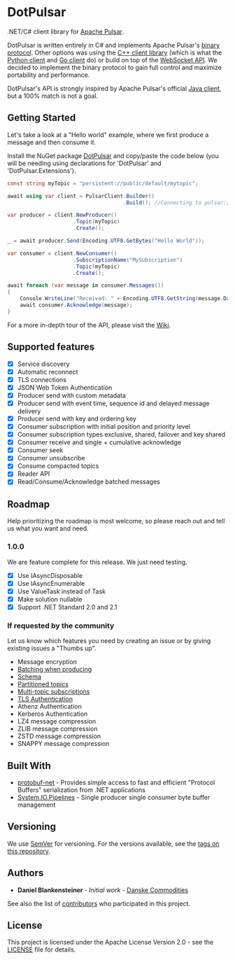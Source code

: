# DotPulsar

.NET/C# client library for [Apache Pulsar](https://pulsar.apache.org/).

DotPulsar is written entirely in C# and implements Apache Pulsar's [binary protocol](https://pulsar.apache.org/docs/en/develop-binary-protocol/). Other options was using the [C++ client library](https://pulsar.apache.org/docs/en/client-libraries-cpp/) (which is what the [Python client](https://pulsar.apache.org/docs/en/client-libraries-python/) and [Go client](https://pulsar.apache.org/docs/en/client-libraries-go/) do) or build on top of the [WebSocket API](https://pulsar.apache.org/docs/en/client-libraries-websocket/). We decided to implement the binary protocol to gain full control and maximize portability and performance.

DotPulsar's API is strongly inspired by Apache Pulsar's official [Java client](https://pulsar.apache.org/docs/en/client-libraries-java/), but a 100% match is not a goal.

## Getting Started

Let's take a look at a "Hello world" example, where we first produce a message and then consume it.

Install the NuGet package [DotPulsar](https://www.nuget.org/packages/DotPulsar/) and copy/paste the code below (you will be needing using declarations for 'DotPulsar' and 'DotPulsar.Extensions').

```csharp
const string myTopic = "persistent://public/default/mytopic";

await using var client = PulsarClient.Builder()
                                     .Build(); //Connecting to pulsar://localhost:6650

var producer = client.NewProducer()
                     .Topic(myTopic)
                     .Create();

_ = await producer.Send(Encoding.UTF8.GetBytes("Hello World"));

var consumer = client.NewConsumer()
                     .SubscriptionName("MySubscription")
                     .Topic(myTopic)
                     .Create();

await foreach (var message in consumer.Messages())
{
    Console.WriteLine("Received: " + Encoding.UTF8.GetString(message.Data.ToArray()));
    await consumer.Acknowledge(message);
}
```

For a more in-depth tour of the API, please visit the [Wiki](https://github.com/danske-commodities/dotpulsar/wiki).

## Supported features

- [X] Service discovery
- [X] Automatic reconnect
- [X] TLS connections
- [X] JSON Web Token Authentication
- [X] Producer send with custom metadata
- [X] Producer send with event time, sequence id and delayed message delivery
- [X] Producer send with key and ordering key
- [X] Consumer subscription with initial position and priority level
- [X] Consumer subscription types exclusive, shared, failover and key shared
- [X] Consumer receive and single + cumulative acknowledge
- [X] Consumer seek
- [X] Consumer unsubscribe
- [X] Consume compacted topics
- [X] Reader API
- [X] Read/Consume/Acknowledge batched messages

## Roadmap

Help prioritizing the roadmap is most welcome, so please reach out and tell us what you want and need.

### 1.0.0

We are feature complete for this release. We just need testing.

- [X] Use IAsyncDisposable
- [X] Use IAsyncEnumerable
- [X] Use ValueTask instead of Task
- [X] Make solution nullable
- [X] Support .NET Standard 2.0 and 2.1

### If requested by the community

Let us know which features you need by creating an issue or by giving existing issues a "Thumbs up".

* Message encryption
* [Batching when producing](https://github.com/danske-commodities/dotpulsar/issues/7)
* [Schema](https://github.com/danske-commodities/dotpulsar/issues/6)
* [Partitioned topics](https://github.com/danske-commodities/dotpulsar/issues/4)
* [Multi-topic subscriptions](https://github.com/danske-commodities/dotpulsar/issues/5)
* [TLS Authentication](https://github.com/danske-commodities/dotpulsar/issues/3)
* Athenz Authentication
* Kerberos Authentication
* LZ4 message compression
* ZLIB message compression
* ZSTD message compression
* SNAPPY message compression

## Built With

* [protobuf-net](https://github.com/mgravell/protobuf-net) - Provides simple access to fast and efficient "Protocol Buffers" serialization from .NET applications
* [System.IO.Pipelines](https://www.nuget.org/packages/System.IO.Pipelines/) - Single producer single consumer byte buffer management

## Versioning

We use [SemVer](http://semver.org/) for versioning. For the versions available, see the [tags on this repository](https://github.com/danske-commodities/dotpulsar/tags).

## Authors

* **Daniel Blankensteiner** - *Initial work* - [Danske Commodities](https://github.com/danske-commodities)

See also the list of [contributors](https://github.com/danske-commodities/dotpulsar/contributors) who participated in this project.

## License

This project is licensed under the Apache License Version 2.0 - see the [LICENSE](LICENSE) file for details.
